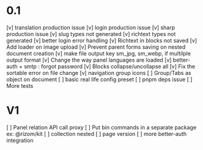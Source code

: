 # 0.1
[v] translation production issue
[v] login production issue
[v] sharp production issue
[v] slug types not generated
[v] richtext types not generated
[v] better login error handling
[v] Richtext in blocks not saved
[v] Add loader on image upload
[v] Prevent parent forms saving on nested document creation
[v] make file output key sm_jpg, sm_webp, if multilple output format
[v] Change the way panel languages are loaded
[v] better-auth + smtp : forgot password
[v] Blocks collapse/uncollapse all
[v] Fix the sortable error on file change
[v] navigation group icons
[ ] Group/Tabs as object on document
[ ] basic real life config preset
[ ] pnpm deps issue
[ ] More tests

# V1
[ ] Panel relation API call proxy
[ ] Put bin commands in a separate package ex: @rizom/kit
[ ] collection nested
[ ] page version
[ ] more better-auth integration

